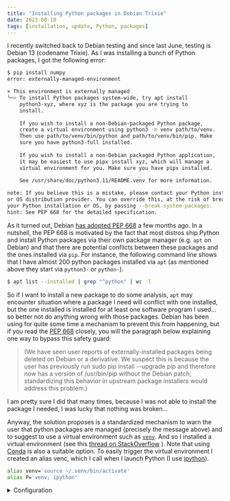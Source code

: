 ```yaml
---
title: "Installing Python packages in Debian Trixie"
date: 2023-08-10
tags: [installation, update, Python, packages]
---
```


I recently switched back to Debian testing and since last June, testing is Debian 13 (codename Trixie). As I was installing a bunch of Python packages, I got the following error:

```sh
$ pip install numpy
error: externally-managed-environment

× This environment is externally managed
╰─> To install Python packages system-wide, try apt install
    python3-xyz, where xyz is the package you are trying to
    install.
    
    If you wish to install a non-Debian-packaged Python package,
    create a virtual environment using python3 -m venv path/to/venv.
    Then use path/to/venv/bin/python and path/to/venv/bin/pip. Make
    sure you have python3-full installed.
    
    If you wish to install a non-Debian packaged Python application,
    it may be easiest to use pipx install xyz, which will manage a
    virtual environment for you. Make sure you have pipx installed.
    
    See /usr/share/doc/python3.11/README.venv for more information.

note: If you believe this is a mistake, please contact your Python installation 
or OS distribution provider. You can override this, at the risk of breaking 
your Python installation or OS, by passing --break-system-packages.
hint: See PEP 668 for the detailed specification.

```

As it turned out, Debian [has adopted PEP 668](https://salsa.debian.org/python-team/packages/python-pip/-/blob/master/debian/NEWS) a few months ago. In a nutshell, the PEP 668 is motivated by the fact that most distros ship Python and install Python packages via their own package manager (e.g. `apt` on Debian) and that there are potential conflicts between these packages and the ones installed via `pip`. For instance, the following command line shows that I have almost 200 python packages installed via `apt` (as mentioned above they start via `python3-` or `python-`). 

```sh
$ apt list --installed | grep "^python" | wc -l
```

So if I want to install a new package to do some analysis, `apt` may encounter situation where a package I need will conflict with one installed, but the one installed is installed for at least one software program I used... so better not do anything wrong with those packages. Debian has been using for quite some time a mechanism to prevent this from happening, but if you read the [PEP 668](https://peps.python.org/pep-0668/) closely, you will the paragraph below explaining one way to bypass this safety guard:


> (We have seen user reports of externally-installed packages being deleted on Debian or a derivative. We suspect this is because the user has previously run sudo pip install --upgrade pip and therefore now has a version of /usr/bin/pip without the Debian patch; standardizing this behavior in upstream package installers would address this problem.)

I am pretty sure I did that many times, because I was not able to install the package I needed, I was lucky that nothing was broken...


Anyway, the solution proposes is a standardized mechanism to warn the user that python packages are managed (precisely the message above) and to suggest to use a virtual environment such as [`venv`](https://docs.python.org/3/library/venv.html). And so I installed a virtual environment (see this [thread on StackOverflow](https://stackoverflow.com/questions/75602063/pip-install-r-requirements-txt-is-failing-this-environment-is-externally-manag)
). Note that using [Conda](https://docs.conda.io/en/latest/) is also a suitable option. To easily trigger the virtual environment I created an alias venc, which I call when I launch Python (I use [ipython](https://ipython.readthedocs.io/en/stable/)).

```sh
alias venv='source ~/.venv/bin/activate'
alias P='venv; ipython'
```



<details>
<summary>Configuration</summary>

```.sh
$ inxi -S
System:
  Host: deblen Kernel: 6.4.0-1-amd64 arch: x86_64 bits: 64
  Desktop: GNOME v: 43.6 Distro: Debian GNU/Linux trixie/sid
```

</details>